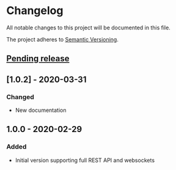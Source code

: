 # Changelog

All notable changes to this project will be documented in this file.

The project adheres to [Semantic Versioning](https://semver.org/spec/v2.0.0.html).

## [Pending release]

## [1.0.2] - 2020-03-31

### Changed

- New documentation

## 1.0.0 - 2020-02-29

### Added

- Initial version supporting full REST API and websockets

[Pending release]: https://github.com/nardew/bitforex-aio/compare/1.0.1...HEAD
[1.0.1]: https://github.com/nardew/bitforex-aio/compare/1.0.0...1.0.1